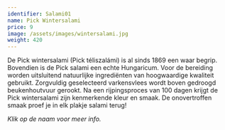```yaml
---
identifier: Salami01
name: Pick Wintersalami
price: 9
image: /assets/images/wintersalami.jpg
weight: 420
---
```

De Pick wintersalami (Pick téliszalámi) is al sinds 1869 een waar begrip. Bovendien is de Pick salami een echte Hungaricum. Voor de bereiding worden uitsluitend natuurlijke ingrediënten van hoogwaardige kwaliteit gebruikt. Zorgvuldig geselecteerd varkensvlees wordt boven gedroogd beukenhoutvuur gerookt. Na een rijpingsproces van 100 dagen krijgt de Pick wintersalami zijn kenmerkende kleur en smaak. De onovertroffen smaak proef je in elk plakje salami terug!


*Klik op de naam voor meer info.*
